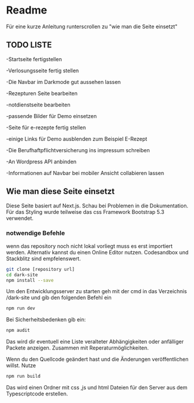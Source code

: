 # Readme

Für eine kurze Anleitung runterscrollen zu "wie man die Seite einsetzt"

## TODO LISTE

-Startseite fertigstellen

-Verlosungsseite fertig stellen

-Die Navbar im Darkmode gut aussehen lassen

-Rezepturen Seite bearbeiten

-notdienstseite bearbeiten

-passende Bilder für Demo einsetzen

-Seite für e-rezepte fertig stellen

-einige Links für Demo ausblenden zum Beispiel E-Rezept

-Die Berufhaftpflichtversicherung ins impressum schreiben

-An Wordpress API anbinden

-Informationen auf Navbar bei mobiler Ansicht collabieren lassen

## Wie man diese Seite einsetzt

Diese Seite basiert auf Next.js. Schau bei Problemen in die Dokumentation.
Für das Styling wurde teilweise das css Framework Bootstrap 5.3 verwendet.

### notwendige Befehle

wenn das repository noch nicht lokal vorliegt muss es erst importiert werden.
Alternativ kannst du einen Online Editor nutzen. Codesandbox und Stackblitz sind empfelenswert.

```sh
git clone [repository url]
cd dark-site
npm install --save
```

Um den Entwicklungsserver zu starten geh mit der cmd in das Verzeichnis /dark-site und gib den folgenden Befehl ein

```sh
npm run dev
```

Bei Sicherheitsbedenken gib ein:

```sh
npm audit
```

Das wird dir eventuell eine Liste veralteter Abhängigkeiten oder anfälliger Packete anzeigen. Zusammen mit Reperaturmöglichkeiten.

Wenn du den Quellcode geändert hast und die Änderungen veröffentlichen willst. Nutze

```sh
npm run build
```

Das wird einen Ordner mit css ,js und html Dateien für den Server aus dem Typescriptcode erstellen.
